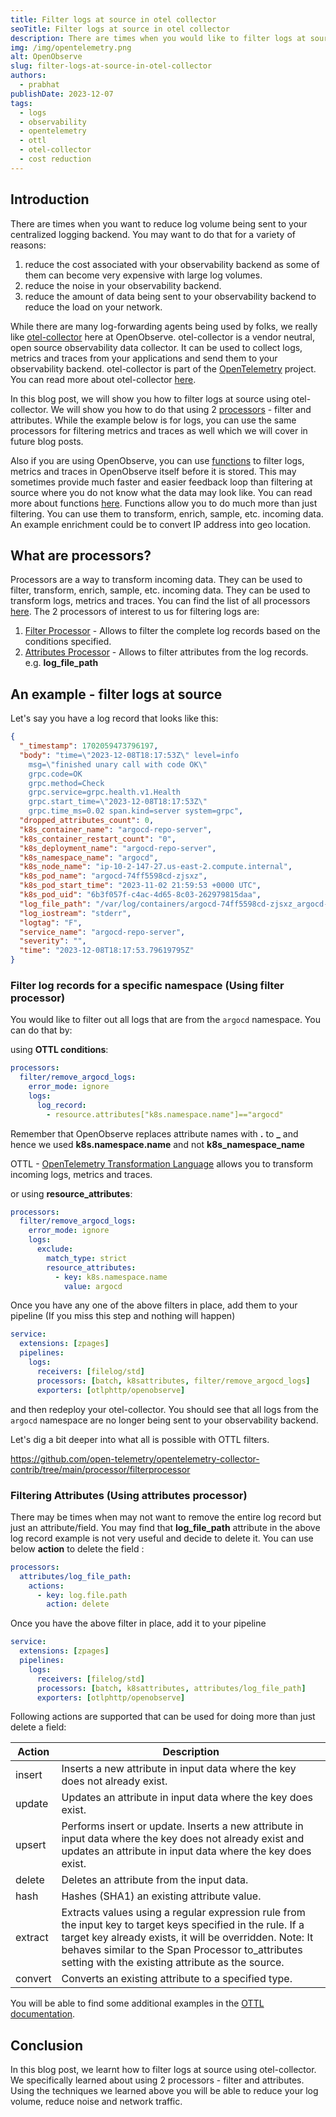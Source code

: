 ```yaml
---
title: Filter logs at source in otel collector 
seoTitle: Filter logs at source in otel collector 
description: There are times when you would like to filter logs at source. This blog post shows how to do that when capturing logs using otel-collector.
img: /img/opentelemetry.png
alt: OpenObserve
slug: filter-logs-at-source-in-otel-collector
authors: 
  - prabhat
publishDate: 2023-12-07
tags:
  - logs
  - observability
  - opentelemetry
  - ottl
  - otel-collector
  - cost reduction
---
```


## Introduction

There are times when you want to reduce log volume being sent to your centralized logging backend. You may want to do that for a variety of reasons:

1. reduce the cost associated with your observability backend as some of them can become very expensive with large log volumes.
1. reduce the noise in your observability backend.
1. reduce the amount of data being sent to your observability backend to reduce the load on your network.

While there are many log-forwarding agents being used by folks, we really like [otel-collector](https://opentelemetry.io/docs/collector/) here at OpenObserve. otel-collector is a vendor neutral, open source observability data collector. It can be used to collect logs, metrics and traces from your applications and send them to your observability backend. otel-collector is part of the [OpenTelemetry](https://opentelemetry.io/) project. You can read more about otel-collector [here](https://opentelemetry.io/docs/collector/).

In this blog post, we will show you how to filter logs at source using otel-collector. We will show you how to do that using 2 [processors](https://opentelemetry.io/docs/collector/configuration/#processors) - filter and attributes. While the example below is for logs, you can use the same processors for filtering metrics and traces as well which we will cover in future blog posts.

Also if you are using OpenObserve, you can use [functions](https://openobserve.ai/docs/user-guide/functions/) to filter logs, metrics and traces in OpenObserve itself before it is stored. This may sometimes provide much faster and easier feedback loop than filtering at source where you do not know what the data may look like. You can read more about functions [here](https://openobserve.ai/docs/user-guide/functions/). Functions allow you to do much more than just filtering. You can use them to transform, enrich, sample, etc. incoming data. An example enrichment could be to convert IP address into geo location. 

## What are processors?

Processors are a way to transform incoming data. They can be used to filter, transform, enrich, sample, etc. incoming data. They can be used to transform logs, metrics and traces. You can find the list of all processors [here](https://github.com/open-telemetry/opentelemetry-collector-contrib/tree/main/processor). The 2 processors of interest to us for filtering logs are:

1. [Filter Processor](https://github.com/open-telemetry/opentelemetry-collector-contrib/tree/main/processor/filterprocessor) - Allows to filter the complete log records based on the conditions specified.
1. [Attributes Processor](https://github.com/open-telemetry/opentelemetry-collector-contrib/tree/main/processor/attributesprocessor) - Allows to filter attributes from the log records. e.g. **log_file_path**


## An example - filter logs at source

Let's say you have a log record that looks like this:

```json
{
  "_timestamp": 1702059473796197,
  "body": "time=\"2023-12-08T18:17:53Z\" level=info
    msg=\"finished unary call with code OK\"
    grpc.code=OK
    grpc.method=Check
    grpc.service=grpc.health.v1.Health
    grpc.start_time=\"2023-12-08T18:17:53Z\"
    grpc.time_ms=0.02 span.kind=server system=grpc",
  "dropped_attributes_count": 0,
  "k8s_container_name": "argocd-repo-server",
  "k8s_container_restart_count": "0",
  "k8s_deployment_name": "argocd-repo-server",
  "k8s_namespace_name": "argocd",
  "k8s_node_name": "ip-10-2-147-27.us-east-2.compute.internal",
  "k8s_pod_name": "argocd-74ff5598cd-zjsxz",
  "k8s_pod_start_time": "2023-11-02 21:59:53 +0000 UTC",
  "k8s_pod_uid": "6b3f057f-c4ac-4d65-8c03-262979815daa",
  "log_file_path": "/var/log/containers/argocd-74ff5598cd-zjsxz_argocd-262979815daa.log",
  "log_iostream": "stderr",
  "logtag": "F",
  "service_name": "argocd-repo-server",
  "severity": "",
  "time": "2023-12-08T18:17:53.79619795Z"
}
```

### Filter log records for a specific namespace (Using filter processor)

You would like to filter out all logs that are from the `argocd` namespace. You can do that by:

using **OTTL conditions**:

```yaml
processors:
  filter/remove_argocd_logs:
    error_mode: ignore
    logs:
      log_record:
        - resource.attributes["k8s.namespace.name"]=="argocd"
```
Remember that OpenObserve replaces attribute names with **.** to **_** and hence we used **k8s.namespace.name** and not **k8s_namespace_name**

OTTL - [OpenTelemetry Transformation Language](https://github.com/open-telemetry/opentelemetry-collector-contrib/blob/main/pkg/ottl/README.md) allows you to transform incoming logs, metrics and traces.

or using **resource_attributes**:

```yaml
processors:
  filter/remove_argocd_logs:
    error_mode: ignore
    logs:
      exclude:
        match_type: strict
        resource_attributes:
          - key: k8s.namespace.name
            value: argocd
```

Once you have any one of the above filters in place, add them to your pipeline (If you miss this step and nothing will happen)

```yaml
service:
  extensions: [zpages]
  pipelines:
    logs:
      receivers: [filelog/std]
      processors: [batch, k8sattributes, filter/remove_argocd_logs]
      exporters: [otlphttp/openobserve]
```

and then redeploy your otel-collector. You should see that all logs from the `argocd` namespace are no longer being sent to your observability backend.

Let's dig a bit deeper into what all is possible with OTTL filters.

https://github.com/open-telemetry/opentelemetry-collector-contrib/tree/main/processor/filterprocessor

### Filtering Attributes (Using attributes processor)

There may be times when may not want to remove the entire log record but just an attribute/field. You may find that **log_file_path** attribute in the above log record example is not very useful and decide to delete it. You can use below **action** to delete the field :


```yaml
processors:
  attributes/log_file_path:
    actions:
      - key: log.file.path
        action: delete
```




Once you have the above filter in place, add it to your pipeline

```yaml
service:
  extensions: [zpages]
  pipelines:
    logs:
      receivers: [filelog/std]
      processors: [batch, k8sattributes, attributes/log_file_path]
      exporters: [otlphttp/openobserve]
```


Following actions are supported that can be used for doing more than just delete a field:

<table>
  <thead>
    <tr>
      <th>Action</th>
      <th>Description</th>
    </tr>
  </thead>
  <tbody>
    <tr>
      <td>insert</td>
      <td>Inserts a new attribute in input data where the key does not already exist.</td>
    </tr>
    <tr>
      <td>update</td>
      <td>Updates an attribute in input data where the key does exist.</td>
    </tr>
    <tr>
      <td>upsert</td>
      <td>Performs insert or update. Inserts a new attribute in input data where the key does not already exist and updates an attribute in input data where the key does exist.
      </td>
    </tr>
    <tr>
      <td>delete</td>
      <td>Deletes an attribute from the input data.</td>
    </tr>
    <tr>
      <td>hash</td>
      <td>Hashes (SHA1) an existing attribute value.</td>
    </tr>
    <tr>
      <td>extract</td>
      <td>Extracts values using a regular expression rule from the input key to target keys specified in the rule. If a target key already exists, it will be overridden. Note: It behaves similar to the Span Processor to_attributes setting with the existing attribute as the source.</td>
    </tr>
    <tr>
      <td>convert</td>
      <td>Converts an existing attribute to a specified type.</td>
    </tr>

  </tbody>
</table>

You will be able to find some additional examples in the [OTTL documentation](https://github.com/open-telemetry/opentelemetry-collector-contrib/blob/main/pkg/ottl/README.md).

## Conclusion

In this blog post, we learnt how to filter logs at source using otel-collector. We specifically learned about using 2 processors - filter and attributes. Using the techniques we learned above you will be able to reduce your log volume, reduce noise and network traffic.
